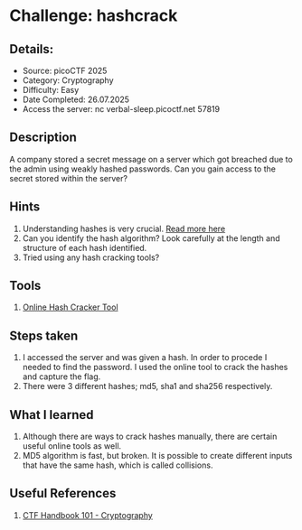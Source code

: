 # Challenge: hashcrack

## Details:

- Source: picoCTF 2025
- Category: Cryptography
- Difficulty: Easy
- Date Completed: 26.07.2025
- Access the server: nc verbal-sleep.picoctf.net 57819


## Description

A company stored a secret message on a server which got breached due to the admin using weakly hashed passwords. Can you gain access to the secret stored within the server?


## Hints

1. Understanding hashes is very crucial. [Read more here](https://primer.picoctf.org/#_hashing)
2. Can you identify the hash algorithm? Look carefully at the length and structure of each hash identified.
3. Tried using any hash cracking tools?


## Tools

1. [Online Hash Cracker Tool](https://crackstation.net/)


## Steps taken

1. I accessed the server and was given a hash. In order to procede I needed to find the password. I used the online tool to crack the hashes and capture the flag.
2. There were 3 different hashes; md5, sha1 and sha256 respectively.


## What I learned

1. Although there are ways to crack hashes manually, there are certain useful online tools as well.
2. MD5 algorithm is fast, but broken. It is possible to create different inputs that have the same hash, which is called collisions.


## Useful References

1. [CTF Handbook 101 - Cryptography](https://ctf101.org/cryptography/overview/)
